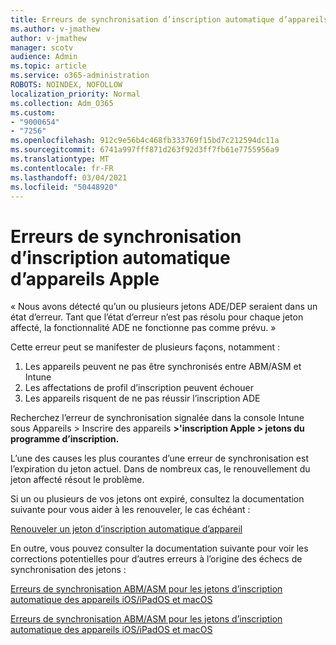 ```yaml
---
title: Erreurs de synchronisation d’inscription automatique d’appareils Apple
ms.author: v-jmathew
author: v-jmathew
manager: scotv
audience: Admin
ms.topic: article
ms.service: o365-administration
ROBOTS: NOINDEX, NOFOLLOW
localization_priority: Normal
ms.collection: Adm_O365
ms.custom:
- "9000654"
- "7256"
ms.openlocfilehash: 912c9e56b4c468fb333769f15bd7c212594dc11a
ms.sourcegitcommit: 6741a997fff871d263f92d3ff7fb61e7755956a9
ms.translationtype: MT
ms.contentlocale: fr-FR
ms.lasthandoff: 03/04/2021
ms.locfileid: "50448920"
---
```

# <a name="apple-automatic-device-enrollment-sync-errors"></a>Erreurs de synchronisation d’inscription automatique d’appareils Apple

« Nous avons détecté qu’un ou plusieurs jetons ADE/DEP seraient dans un état d’erreur. Tant que l’état d’erreur n’est pas résolu pour chaque jeton affecté, la fonctionnalité ADE ne fonctionne pas comme prévu. »

Cette erreur peut se manifester de plusieurs façons, notamment :

1. Les appareils peuvent ne pas être synchronisés entre ABM/ASM et Intune
2. Les affectations de profil d’inscription peuvent échouer
3. Les appareils risquent de ne pas réussir l’inscription ADE

Recherchez l’erreur de synchronisation signalée dans la console Intune sous Appareils > Inscrire des appareils **>'inscription Apple > jetons du programme d’inscription.**

L’une des causes les plus courantes d’une erreur de synchronisation est l’expiration du jeton actuel. Dans de nombreux cas, le renouvellement du jeton affecté résout le problème.

Si un ou plusieurs de vos jetons ont expiré, consultez la documentation suivante pour vous aider à les renouveler, le cas échéant :

[Renouveler un jeton d’inscription automatique d’appareil](https://docs.microsoft.com/mem/intune/enrollment/device-enrollment-program-enroll-ios#renew-an-automated-device-enrollment-token)

En outre, vous pouvez consulter la documentation suivante pour voir les corrections potentielles pour d’autres erreurs à l’origine des échecs de synchronisation des jetons :

[Erreurs de synchronisation ABM/ASM pour les jetons d’inscription automatique des appareils iOS/iPadOS et macOS](https://docs.microsoft.com/mem/intune/enrollment/troubleshoot-ios-enrollment-errors#sync-token-errors-between-intune-and-ade-dep)







[Erreurs de synchronisation ABM/ASM pour les jetons d’inscription automatique des appareils iOS/iPadOS et macOS](https://docs.microsoft.com/mem/intune/enrollment/troubleshoot-ios-enrollment-errors#resolutions-when-syncing-tokens-between-intune-and-abmasm-for-automated-device-enrollment)
